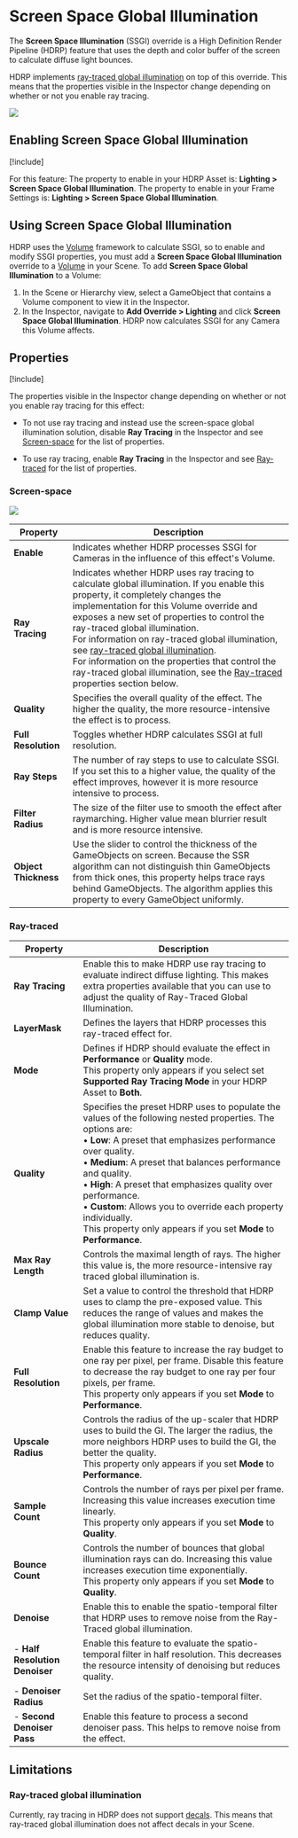 # Screen Space Global Illumination

The **Screen Space Illumination** (SSGI) override is a High Definition Render Pipeline (HDRP) feature that uses the depth and color buffer of the screen to calculate diffuse light bounces.

HDRP implements [ray-traced global illumination](Ray-Traced-Global-Illumination.md) on top of this override. This means that the properties visible in the Inspector change depending on whether or not you enable ray tracing.

![](Images/HDRPFeatures-SSGI.png)

## Enabling Screen Space Global Illumination
[!include[](Snippets/Volume-Override-Enable-Override.md)]

For this feature:
The property to enable in your HDRP Asset is: **Lighting > Screen Space Global Illumination**.
The property to enable in your Frame Settings is: **Lighting > Screen Space Global Illumination**.

## Using Screen Space Global Illumination

HDRP uses the [Volume](Volumes.md) framework to calculate SSGI, so to enable and modify SSGI properties, you must add a **Screen Space Global Illumination** override to a [Volume](Volumes.md) in your Scene. To add **Screen Space Global Illumination** to a Volume:

1. In the Scene or Hierarchy view, select a GameObject that contains a Volume component to view it in the Inspector.
2. In the Inspector, navigate to **Add Override > Lighting** and click **Screen Space Global Illumination**.
   HDRP now calculates SSGI for any Camera this Volume affects.

## Properties

[!include[](Snippets/Volume-Override-Enable-Properties.md)]

The properties visible in the Inspector change depending on whether or not you enable ray tracing for this effect:

- To not use ray tracing and instead use the screen-space global illumination solution, disable **Ray Tracing** in the Inspector and see [Screen-space](#screen-space) for the list of properties.

- To use ray tracing, enable **Ray Tracing** in the Inspector and see [Ray-traced](#ray-traced) for the list of properties.

### Screen-space

![](Images/Override-ScreenSpaceGlobalIllumination1.png)

| **Property**         | **Description**                                              |
| -------------------- | ------------------------------------------------------------ |
| **Enable**           | Indicates whether HDRP processes SSGI for Cameras in the influence of this effect's Volume. |
| **Ray Tracing**      | Indicates whether HDRP uses ray tracing to calculate global illumination. If you enable this property, it completely changes the implementation for this Volume override and exposes a new set of properties to control the ray-traced global illumination.<br/>For information on ray-traced global illumination, see [ray-traced global illumination](Ray-Traced-Global-Illumination.md).<br/>For information on the properties that control the ray-traced global illumination, see the [Ray-traced](#ray-traced) properties section below. |
| **Quality**          | Specifies the overall quality of the effect. The higher the quality, the more resource-intensive the effect is to process. |
| **Full Resolution**  | Toggles whether HDRP calculates SSGI at full resolution.     |
| **Ray Steps**        | The number of ray steps to use to calculate SSGI. If you set this to a higher value, the quality of the effect improves, however it is more resource intensive to process. |
| **Filter Radius**    | The size of the filter use to smooth the effect after raymarching. Higher value mean blurrier result and is more resource intensive. |
| **Object Thickness** | Use the slider to control the thickness of the GameObjects on screen. Because the SSR algorithm can not distinguish thin GameObjects from thick ones, this property helps trace rays behind GameObjects. The algorithm applies this property to every GameObject uniformly. |

### Ray-traced

| Property                       | Description                                                  |
| ------------------------------ | ------------------------------------------------------------ |
| **Ray Tracing**                | Enable this to make HDRP use ray tracing to evaluate indirect diffuse lighting. This makes extra properties available that you can use to adjust the quality of Ray-Traced Global Illumination. |
| **LayerMask**                  | Defines the layers that HDRP processes this ray-traced effect for. |
| **Mode**                       | Defines if HDRP should evaluate the effect in **Performance** or **Quality** mode.<br/>This property only appears if you select set **Supported Ray Tracing Mode** in your HDRP Asset to **Both**. |
| **Quality**                    | Specifies the preset HDRP uses to populate the values of the following nested properties. The options are:<br/>&#8226; **Low**: A preset that emphasizes performance over quality.<br/>&#8226; **Medium**: A preset that balances performance and quality.<br/>&#8226; **High**: A preset that emphasizes quality over performance.<br/>&#8226; **Custom**: Allows you to override each property individually.<br/>This property only appears if you set **Mode** to **Performance**. |
| **Max Ray Length**             | Controls the maximal length of rays. The higher this value is, the more resource-intensive ray traced global illumination is. |
| **Clamp Value**                | Set a value to control the threshold that HDRP uses to clamp the pre-exposed value. This reduces the range of values and makes the global illumination more stable to denoise, but reduces quality. |
| **Full Resolution**            | Enable this feature to increase the ray budget to one ray per pixel, per frame. Disable this feature to decrease the ray budget to one ray per four pixels, per frame.<br/>This property only appears if you set **Mode** to **Performance**. |
| **Upscale Radius**             | Controls the radius of the up-scaler that HDRP uses to build the GI. The larger the radius, the more neighbors HDRP uses to build the GI, the better the quality.<br/>This property only appears if you set **Mode** to **Performance**. |
| **Sample Count**               | Controls the number of rays per pixel per frame. Increasing this value increases execution time linearly.<br/>This property only appears if you set **Mode** to **Quality**. |
| **Bounce Count**               | Controls the number of bounces that global illumination rays can do. Increasing this value increases execution time exponentially.<br/>This property only appears if you set **Mode** to **Quality**. |
| **Denoise**                    | Enable this to enable the spatio-temporal filter that HDRP uses to remove noise from the Ray-Traced global illumination. |
| - **Half Resolution Denoiser** | Enable this feature to evaluate the spatio-temporal filter in half resolution. This decreases the resource intensity of denoising but reduces quality. |
| - **Denoiser Radius**          | Set the radius of the spatio-temporal filter.                |
| - **Second Denoiser Pass**     | Enable this feature to process a second denoiser pass. This helps to remove noise from the effect. |


## Limitations

### Ray-traced global illumination

Currently, ray tracing in HDRP does not support [decals](decal.md). This means that ray-traced global illumination does not affect decals in your Scene.
